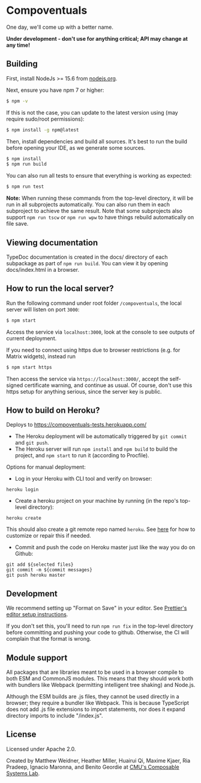 # Compoventuals

One day, we'll come up with a better name.

**Under development - don't use for anything critical; API may change at any time!**

## Building

First, install NodeJs >= 15.6 from [nodejs.org](nodejs.org).

Next, ensure you have npm 7 or higher:

```bash
$ npm -v
```

If this is not the case, you can update to the latest version using (may require sudo/root permissions):

```bash
$ npm install -g npm@latest
```

Then, install dependencies and build all sources.
It's best to run the build before opening your IDE, as we generate some sources.

```bash
$ npm install
$ npm run build
```

You can also run all tests to ensure that everything is working as expected:

```bash
$ npm run test
```

**Note:**
When running these commands from the top-level directory, it will be run in all subprojects automatically.
You can also run them in each subproject to achieve the same result.
Note that some subprojects also support `npm run tscw` or `npm run wpw` to have things rebuild automatically on file save.

## Viewing documentation

TypeDoc documentation is created in the docs/ directory of each subpackage as part of `npm run build`. You can view it by opening docs/index.html in a browser.

## How to run the local server?

Run the following command under root folder `/compoventuals`, the local server will listen on port `3000`:

```bash
$ npm start
```

Access the service via `localhost:3000`, look at the console to see outputs of current deployment.

If you need to connect using https due to browser restrictions (e.g. for Matrix widgets), instead run

```bash
$ npm start https
```

Then access the service via `https://localhost:3000/`, accept the self-signed certificate warning, and continue as usual. Of course, don't use this https setup for anything serious, since the server key is public.

## How to build on Heroku?

Deploys to https://compoventuals-tests.herokuapp.com/

- The Heroku deployment will be automatically triggered by `git commit` and `git push`.
- The Heroku server will run `npm install` and `npm build` to build the project, and `npm start` to run it (according to Procfile).

Options for manual deployment:

- Log in your Heroku with CLI tool and verify on browser:

```
heroku login
```

- Create a heroku project on your machine by running (in the repo's top-level directory):

```
heroku create
```

This should also create a git remote repo named `heroku`. See [here](https://devcenter.heroku.com/articles/git#creating-a-heroku-remote) for how to customize or repair this if needed.

- Commit and push the code on Heroku master just like the way you do on Github:

```
git add ${selected files}
git commit -m ${commit messages}
git push heroku master
```

## Development

We recommend setting up "Format on Save" in your editor.
See [Prettier's editor setup instructions](https://prettier.io/docs/en/editors.html).

If you don't set this, you'll need to run `npm run fix` in the top-level directory before committing and pushing your code to github. Otherwise, the CI will complain that the format is wrong.

## Module support

All packages that are libraries meant to be used in a browser
compile to both ESM and CommonJS modules. This means that they
should work both with bundlers like Webpack (permitting intelligent
tree shaking) and Node.js.

Although the ESM builds are .js files, they cannot be used directly
in a browser; they require a bundler like Webpack. This is
because TypeScript does not add .js file extensions to import
statements, nor does it expand directory imports to include
"/index.js".

## License

Licensed under Apache 2.0.

Created by Matthew Weidner, Heather Miller, Huairui Qi, Maxime Kjaer, Ria Pradeep, Ignacio Maronna, and Benito Geordie at [CMU's Composable Systems Lab](https://www.composablesystems.org/).
